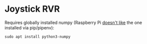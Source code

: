 # Joystick RVR

Requires globally installed numpy (Raspberry Pi [doesn't like](https://numpy.org/devdocs/user/troubleshooting-importerror.html#raspberry-pi) the one installed via pip/pipenv):

```
sudo apt install python3-numpy
```
